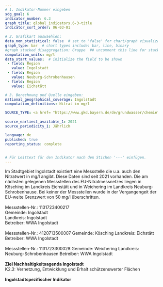 ```yaml
---
# 1. Indikator-Nummer eingeben 
sdg_goal: 6 
indicator_number: 6.3
graph_title: global_indicators.6-3-title
indicator_sort_order: 06-03-01
 
# 2. Grafikart auswaehlen: 
data_non_statistical: false  # set to 'false' for chart/graph visualization 
graph_type: bar  # chart types include: bar, line, binary 
#graph_stacked_disaggregation: Gruppe  ## uncomment this line for stacked bars. eplace 'Geschlecht' with the field of aggregation. 
computation_units: mg/l
data_start_values:  # initialize the field to be shown  
 - field: Region 
   value: Ingolstadt 
 - field: Region 
   value: Neuburg-Schrobenhausen
 - field: Region 
   value: Eichstätt  

# 3. Berechnung und Quelle eingeben: 
national_geographical_coverage: Ingolstadt 
computation_definitions: Nitrat in mg/l

SOURCE_TYPE: <a href= "https://www.gkd.bayern.de/de/grundwasser/chemie">Bayerisches Landesamt für Umwelt</a>  # data source  
 
source_earliest_available_1: 2021
source_periodicity_1: Jährlich

language: de   
published: true 
reporting_status: complete
 
 
# Für Leittext für den Indikator nach den Stichen '---' einfügen. 
---
```

Im Stadtgebiet Ingolstadt existiert eine Messstelle die u.a. auch den Nitratwert in mg/l angibt. Diese Daten sind seit 2021 vorhanden. Die am nächsten gelegenen Messstellen des EU-Nitratmessnetzes liegen in Kösching im Landkreis Eichstätt und in Weichering im Landkreis Neuburg-Schrobenhause. Bei keiner der Messstellen wurde in der Vergangengeit der EU-weite Grenzwert von 50 mg/l überschritten.<br>
<br>
Messstellen-Nr.: 1131723400217 <br>
Gemeinde: Ingolstadt <br>
Landkreis: Ingolstadt <br>
Betreiber: WWA Ingolstadt<br>
<br>
Messstellen-Nr.: 4120713500007
Gemeinde: Kösching
Landkreis: Eichstätt
Betreiber: WWA Ingolstadt<br>
<br>
Messstellen-Nr.: 1131723300028
Gemeinde: Weichering
Landkreis: Neuburg-Schrobenhausen
Betreiber: WWA Ingolstadt<br>
<br>
<b>Ziel Nachhaltigkeitsagenda Ingolstadt</b><br>
K2.3: Vernetzung, Entwicklung und Erhalt schützenswerter Flächen<br>
<br>
<b>Ingolstadtspezifischer Indikator</b>
